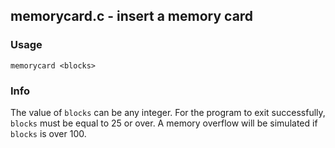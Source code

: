 ## memorycard.c - insert a memory card
### Usage
`memorycard <blocks>`
### Info 
The value of `blocks` can be any integer.
For the program to exit successfully, `blocks` must be equal to 25 or over.
A memory overflow will be simulated if `blocks` is over 100.
